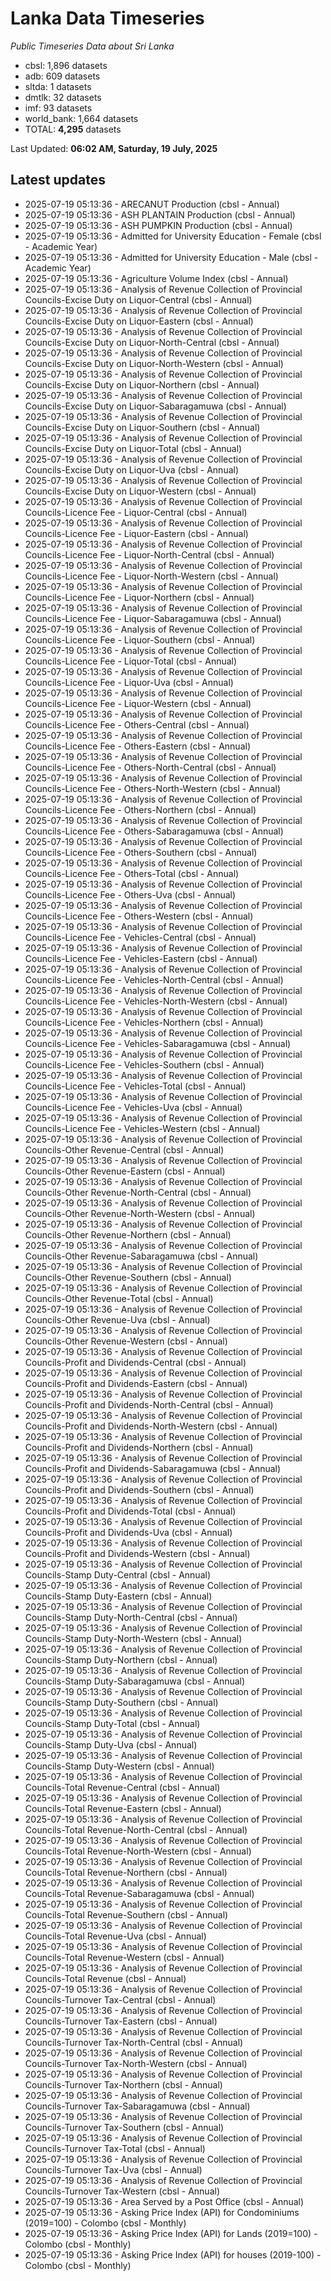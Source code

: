 # Lanka Data Timeseries
*Public Timeseries Data about Sri Lanka*

* cbsl: 1,896 datasets
* adb: 609 datasets
* sltda: 1 datasets
* dmtlk: 32 datasets
* imf: 93 datasets
* world_bank: 1,664 datasets
* TOTAL: **4,295** datasets

Last Updated: **06:02 AM, Saturday, 19 July, 2025**

## Latest updates

* 2025-07-19 05:13:36 - ARECANUT Production (cbsl - Annual)
* 2025-07-19 05:13:36 - ASH PLANTAIN Production (cbsl - Annual)
* 2025-07-19 05:13:36 - ASH PUMPKIN Production (cbsl - Annual)
* 2025-07-19 05:13:36 - Admitted for University Education - Female (cbsl - Academic Year)
* 2025-07-19 05:13:36 - Admitted for University Education - Male (cbsl - Academic Year)
* 2025-07-19 05:13:36 - Agriculture Volume Index (cbsl - Annual)
* 2025-07-19 05:13:36 - Analysis of Revenue Collection of Provincial Councils-Excise Duty on Liquor-Central (cbsl - Annual)
* 2025-07-19 05:13:36 - Analysis of Revenue Collection of Provincial Councils-Excise Duty on Liquor-Eastern (cbsl - Annual)
* 2025-07-19 05:13:36 - Analysis of Revenue Collection of Provincial Councils-Excise Duty on Liquor-North-Central (cbsl - Annual)
* 2025-07-19 05:13:36 - Analysis of Revenue Collection of Provincial Councils-Excise Duty on Liquor-North-Western (cbsl - Annual)
* 2025-07-19 05:13:36 - Analysis of Revenue Collection of Provincial Councils-Excise Duty on Liquor-Northern (cbsl - Annual)
* 2025-07-19 05:13:36 - Analysis of Revenue Collection of Provincial Councils-Excise Duty on Liquor-Sabaragamuwa (cbsl - Annual)
* 2025-07-19 05:13:36 - Analysis of Revenue Collection of Provincial Councils-Excise Duty on Liquor-Southern (cbsl - Annual)
* 2025-07-19 05:13:36 - Analysis of Revenue Collection of Provincial Councils-Excise Duty on Liquor-Total (cbsl - Annual)
* 2025-07-19 05:13:36 - Analysis of Revenue Collection of Provincial Councils-Excise Duty on Liquor-Uva (cbsl - Annual)
* 2025-07-19 05:13:36 - Analysis of Revenue Collection of Provincial Councils-Excise Duty on Liquor-Western (cbsl - Annual)
* 2025-07-19 05:13:36 - Analysis of Revenue Collection of Provincial Councils-Licence Fee - Liquor-Central (cbsl - Annual)
* 2025-07-19 05:13:36 - Analysis of Revenue Collection of Provincial Councils-Licence Fee - Liquor-Eastern (cbsl - Annual)
* 2025-07-19 05:13:36 - Analysis of Revenue Collection of Provincial Councils-Licence Fee - Liquor-North-Central (cbsl - Annual)
* 2025-07-19 05:13:36 - Analysis of Revenue Collection of Provincial Councils-Licence Fee - Liquor-North-Western (cbsl - Annual)
* 2025-07-19 05:13:36 - Analysis of Revenue Collection of Provincial Councils-Licence Fee - Liquor-Northern (cbsl - Annual)
* 2025-07-19 05:13:36 - Analysis of Revenue Collection of Provincial Councils-Licence Fee - Liquor-Sabaragamuwa (cbsl - Annual)
* 2025-07-19 05:13:36 - Analysis of Revenue Collection of Provincial Councils-Licence Fee - Liquor-Southern (cbsl - Annual)
* 2025-07-19 05:13:36 - Analysis of Revenue Collection of Provincial Councils-Licence Fee - Liquor-Total (cbsl - Annual)
* 2025-07-19 05:13:36 - Analysis of Revenue Collection of Provincial Councils-Licence Fee - Liquor-Uva (cbsl - Annual)
* 2025-07-19 05:13:36 - Analysis of Revenue Collection of Provincial Councils-Licence Fee - Liquor-Western (cbsl - Annual)
* 2025-07-19 05:13:36 - Analysis of Revenue Collection of Provincial Councils-Licence Fee - Others-Central (cbsl - Annual)
* 2025-07-19 05:13:36 - Analysis of Revenue Collection of Provincial Councils-Licence Fee - Others-Eastern (cbsl - Annual)
* 2025-07-19 05:13:36 - Analysis of Revenue Collection of Provincial Councils-Licence Fee - Others-North-Central (cbsl - Annual)
* 2025-07-19 05:13:36 - Analysis of Revenue Collection of Provincial Councils-Licence Fee - Others-North-Western (cbsl - Annual)
* 2025-07-19 05:13:36 - Analysis of Revenue Collection of Provincial Councils-Licence Fee - Others-Northern (cbsl - Annual)
* 2025-07-19 05:13:36 - Analysis of Revenue Collection of Provincial Councils-Licence Fee - Others-Sabaragamuwa (cbsl - Annual)
* 2025-07-19 05:13:36 - Analysis of Revenue Collection of Provincial Councils-Licence Fee - Others-Southern (cbsl - Annual)
* 2025-07-19 05:13:36 - Analysis of Revenue Collection of Provincial Councils-Licence Fee - Others-Total (cbsl - Annual)
* 2025-07-19 05:13:36 - Analysis of Revenue Collection of Provincial Councils-Licence Fee - Others-Uva (cbsl - Annual)
* 2025-07-19 05:13:36 - Analysis of Revenue Collection of Provincial Councils-Licence Fee - Others-Western (cbsl - Annual)
* 2025-07-19 05:13:36 - Analysis of Revenue Collection of Provincial Councils-Licence Fee - Vehicles-Central (cbsl - Annual)
* 2025-07-19 05:13:36 - Analysis of Revenue Collection of Provincial Councils-Licence Fee - Vehicles-Eastern (cbsl - Annual)
* 2025-07-19 05:13:36 - Analysis of Revenue Collection of Provincial Councils-Licence Fee - Vehicles-North-Central (cbsl - Annual)
* 2025-07-19 05:13:36 - Analysis of Revenue Collection of Provincial Councils-Licence Fee - Vehicles-North-Western (cbsl - Annual)
* 2025-07-19 05:13:36 - Analysis of Revenue Collection of Provincial Councils-Licence Fee - Vehicles-Northern (cbsl - Annual)
* 2025-07-19 05:13:36 - Analysis of Revenue Collection of Provincial Councils-Licence Fee - Vehicles-Sabaragamuwa (cbsl - Annual)
* 2025-07-19 05:13:36 - Analysis of Revenue Collection of Provincial Councils-Licence Fee - Vehicles-Southern (cbsl - Annual)
* 2025-07-19 05:13:36 - Analysis of Revenue Collection of Provincial Councils-Licence Fee - Vehicles-Total (cbsl - Annual)
* 2025-07-19 05:13:36 - Analysis of Revenue Collection of Provincial Councils-Licence Fee - Vehicles-Uva (cbsl - Annual)
* 2025-07-19 05:13:36 - Analysis of Revenue Collection of Provincial Councils-Licence Fee - Vehicles-Western (cbsl - Annual)
* 2025-07-19 05:13:36 - Analysis of Revenue Collection of Provincial Councils-Other Revenue-Central (cbsl - Annual)
* 2025-07-19 05:13:36 - Analysis of Revenue Collection of Provincial Councils-Other Revenue-Eastern (cbsl - Annual)
* 2025-07-19 05:13:36 - Analysis of Revenue Collection of Provincial Councils-Other Revenue-North-Central (cbsl - Annual)
* 2025-07-19 05:13:36 - Analysis of Revenue Collection of Provincial Councils-Other Revenue-North-Western (cbsl - Annual)
* 2025-07-19 05:13:36 - Analysis of Revenue Collection of Provincial Councils-Other Revenue-Northern (cbsl - Annual)
* 2025-07-19 05:13:36 - Analysis of Revenue Collection of Provincial Councils-Other Revenue-Sabaragamuwa (cbsl - Annual)
* 2025-07-19 05:13:36 - Analysis of Revenue Collection of Provincial Councils-Other Revenue-Southern (cbsl - Annual)
* 2025-07-19 05:13:36 - Analysis of Revenue Collection of Provincial Councils-Other Revenue-Total (cbsl - Annual)
* 2025-07-19 05:13:36 - Analysis of Revenue Collection of Provincial Councils-Other Revenue-Uva (cbsl - Annual)
* 2025-07-19 05:13:36 - Analysis of Revenue Collection of Provincial Councils-Other Revenue-Western (cbsl - Annual)
* 2025-07-19 05:13:36 - Analysis of Revenue Collection of Provincial Councils-Profit and Dividends-Central (cbsl - Annual)
* 2025-07-19 05:13:36 - Analysis of Revenue Collection of Provincial Councils-Profit and Dividends-Eastern (cbsl - Annual)
* 2025-07-19 05:13:36 - Analysis of Revenue Collection of Provincial Councils-Profit and Dividends-North-Central (cbsl - Annual)
* 2025-07-19 05:13:36 - Analysis of Revenue Collection of Provincial Councils-Profit and Dividends-North-Western (cbsl - Annual)
* 2025-07-19 05:13:36 - Analysis of Revenue Collection of Provincial Councils-Profit and Dividends-Northern (cbsl - Annual)
* 2025-07-19 05:13:36 - Analysis of Revenue Collection of Provincial Councils-Profit and Dividends-Sabaragamuwa (cbsl - Annual)
* 2025-07-19 05:13:36 - Analysis of Revenue Collection of Provincial Councils-Profit and Dividends-Southern (cbsl - Annual)
* 2025-07-19 05:13:36 - Analysis of Revenue Collection of Provincial Councils-Profit and Dividends-Total (cbsl - Annual)
* 2025-07-19 05:13:36 - Analysis of Revenue Collection of Provincial Councils-Profit and Dividends-Uva (cbsl - Annual)
* 2025-07-19 05:13:36 - Analysis of Revenue Collection of Provincial Councils-Profit and Dividends-Western (cbsl - Annual)
* 2025-07-19 05:13:36 - Analysis of Revenue Collection of Provincial Councils-Stamp Duty-Central (cbsl - Annual)
* 2025-07-19 05:13:36 - Analysis of Revenue Collection of Provincial Councils-Stamp Duty-Eastern (cbsl - Annual)
* 2025-07-19 05:13:36 - Analysis of Revenue Collection of Provincial Councils-Stamp Duty-North-Central (cbsl - Annual)
* 2025-07-19 05:13:36 - Analysis of Revenue Collection of Provincial Councils-Stamp Duty-North-Western (cbsl - Annual)
* 2025-07-19 05:13:36 - Analysis of Revenue Collection of Provincial Councils-Stamp Duty-Northern (cbsl - Annual)
* 2025-07-19 05:13:36 - Analysis of Revenue Collection of Provincial Councils-Stamp Duty-Sabaragamuwa (cbsl - Annual)
* 2025-07-19 05:13:36 - Analysis of Revenue Collection of Provincial Councils-Stamp Duty-Southern (cbsl - Annual)
* 2025-07-19 05:13:36 - Analysis of Revenue Collection of Provincial Councils-Stamp Duty-Total (cbsl - Annual)
* 2025-07-19 05:13:36 - Analysis of Revenue Collection of Provincial Councils-Stamp Duty-Uva (cbsl - Annual)
* 2025-07-19 05:13:36 - Analysis of Revenue Collection of Provincial Councils-Stamp Duty-Western (cbsl - Annual)
* 2025-07-19 05:13:36 - Analysis of Revenue Collection of Provincial Councils-Total Revenue-Central (cbsl - Annual)
* 2025-07-19 05:13:36 - Analysis of Revenue Collection of Provincial Councils-Total Revenue-Eastern (cbsl - Annual)
* 2025-07-19 05:13:36 - Analysis of Revenue Collection of Provincial Councils-Total Revenue-North-Central (cbsl - Annual)
* 2025-07-19 05:13:36 - Analysis of Revenue Collection of Provincial Councils-Total Revenue-North-Western (cbsl - Annual)
* 2025-07-19 05:13:36 - Analysis of Revenue Collection of Provincial Councils-Total Revenue-Northern (cbsl - Annual)
* 2025-07-19 05:13:36 - Analysis of Revenue Collection of Provincial Councils-Total Revenue-Sabaragamuwa (cbsl - Annual)
* 2025-07-19 05:13:36 - Analysis of Revenue Collection of Provincial Councils-Total Revenue-Southern (cbsl - Annual)
* 2025-07-19 05:13:36 - Analysis of Revenue Collection of Provincial Councils-Total Revenue-Uva (cbsl - Annual)
* 2025-07-19 05:13:36 - Analysis of Revenue Collection of Provincial Councils-Total Revenue-Western (cbsl - Annual)
* 2025-07-19 05:13:36 - Analysis of Revenue Collection of Provincial Councils-Total Revenue (cbsl - Annual)
* 2025-07-19 05:13:36 - Analysis of Revenue Collection of Provincial Councils-Turnover Tax-Central (cbsl - Annual)
* 2025-07-19 05:13:36 - Analysis of Revenue Collection of Provincial Councils-Turnover Tax-Eastern (cbsl - Annual)
* 2025-07-19 05:13:36 - Analysis of Revenue Collection of Provincial Councils-Turnover Tax-North-Central (cbsl - Annual)
* 2025-07-19 05:13:36 - Analysis of Revenue Collection of Provincial Councils-Turnover Tax-North-Western (cbsl - Annual)
* 2025-07-19 05:13:36 - Analysis of Revenue Collection of Provincial Councils-Turnover Tax-Northern (cbsl - Annual)
* 2025-07-19 05:13:36 - Analysis of Revenue Collection of Provincial Councils-Turnover Tax-Sabaragamuwa (cbsl - Annual)
* 2025-07-19 05:13:36 - Analysis of Revenue Collection of Provincial Councils-Turnover Tax-Southern (cbsl - Annual)
* 2025-07-19 05:13:36 - Analysis of Revenue Collection of Provincial Councils-Turnover Tax-Total (cbsl - Annual)
* 2025-07-19 05:13:36 - Analysis of Revenue Collection of Provincial Councils-Turnover Tax-Uva (cbsl - Annual)
* 2025-07-19 05:13:36 - Analysis of Revenue Collection of Provincial Councils-Turnover Tax-Western (cbsl - Annual)
* 2025-07-19 05:13:36 - Area Served by a Post Office (cbsl - Annual)
* 2025-07-19 05:13:36 - Asking Price Index (API) for Condominiums (2019=100) - Colombo (cbsl - Monthly)
* 2025-07-19 05:13:36 - Asking Price Index (API) for Lands (2019=100) - Colombo (cbsl - Monthly)
* 2025-07-19 05:13:36 - Asking Price Index (API) for houses (2019-100) - Colombo (cbsl - Monthly)